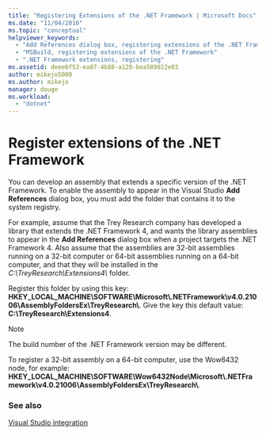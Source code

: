```yaml
---
title: "Registering Extensions of the .NET Framework | Microsoft Docs"
ms.date: "11/04/2016"
ms.topic: "conceptual"
helpviewer_keywords: 
  - "Add References dialog box, registering extensions of the .NET Framework"
  - "MSBuild, registering extensions of the .NET Framework"
  - ".NET Framework extensions, registering"
ms.assetid: deee6f53-ea87-4b88-a120-bea589822e03
author: mikejo5000
ms.author: mikejo
manager: douge
ms.workload: 
  - "dotnet"
---
```

# Register extensions of the .NET Framework
You can develop an assembly that extends a specific version of the .NET Framework. To enable the assembly to appear in the Visual Studio **Add References** dialog box, you must add the folder that contains it to the system registry.  
  
 For example, assume that the Trey Research company has developed a library that extends the .NET Framework 4, and wants the library assemblies to appear in the **Add References** dialog box when a project targets the .NET Framework 4. Also assume that the assemblies are 32-bit assemblies running on a 32-bit computer or 64-bit assemblies running on a 64-bit computer, and that they will be installed in the *C:\TreyResearch\Extensions4\\* folder.  
  
 Register this folder by using this key: **HKEY_LOCAL_MACHINE\SOFTWARE\Microsoft\\.NETFramework\v4.0.21006\AssemblyFoldersEx\TreyResearch\\**. Give the key this default value: **C:\TreyResearch\Extensions4**.  
  
> [!NOTE]
>  The build number of the .NET Framework version may be different.  
  
 To register a 32-bit assembly on a 64-bit computer, use the Wow6432 node, for example: **HKEY_LOCAL_MACHINE\SOFTWARE\Wow6432Node\Microsoft\\.NETFramework\v4.0.21006\AssemblyFoldersEx\TreyResearch\\**.  
  
### See also  
 [Visual Studio integration](../msbuild/visual-studio-integration-msbuild.md)